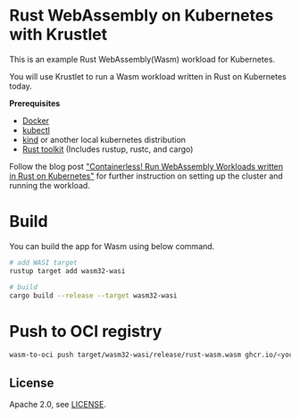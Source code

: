 # Rust WebAssembly on Kubernetes with Krustlet

This is an example Rust WebAssembly(Wasm) workload for Kubernetes.

You will use Krustlet to run a Wasm workload written in Rust on Kubernetes today.

**Prerequisites**

- [Docker](https://docs.docker.com/engine/install/)
- [kubectl](https://kubernetes.io/docs/tasks/tools/)
- [kind](https://kind.sigs.k8s.io/docs/user/quick-start/#installation) or another local kubernetes distribution
- [Rust toolkit](https://www.rust-lang.org/learn/get-started) (Includes rustup, rustc, and cargo)

Follow the blog post ["Containerless! Run WebAssembly Workloads written in Rust on Kubernetes"](https://developer.okta.com/blog/2022/01/28/webassembly-on-kubernetes-with-rust) for further instruction on setting up the cluster and running the workload.

# Build

You can build the app for Wasm using below command.

```bash
# add WASI target
rustup target add wasm32-wasi

# build
cargo build --release --target wasm32-wasi
```

# Push to OCI registry

```bash
wasm-to-oci push target/wasm32-wasi/release/rust-wasm.wasm ghcr.io/<your GitHub user>/rust-wasm:latest
```

## License

Apache 2.0, see [LICENSE](LICENSE).
